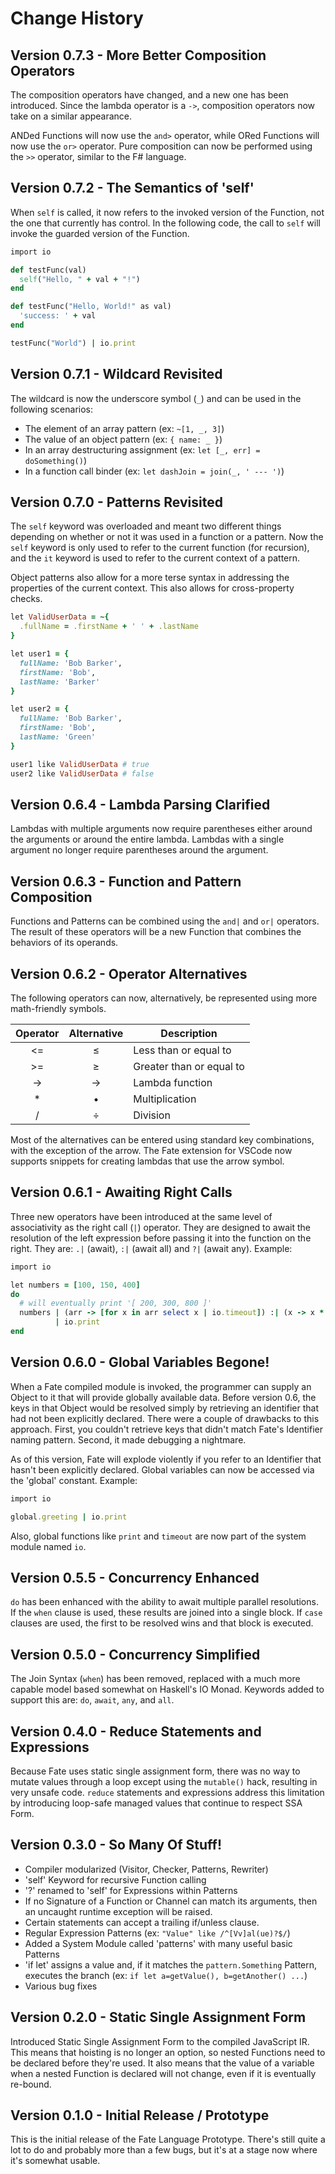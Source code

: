 # Change History

## Version 0.7.3 - More Better Composition Operators
The composition operators have changed, and a new one has been introduced.  Since the lambda operator is a `->`, composition operators now take on a similar appearance.

ANDed Functions will now use the `and>` operator, while ORed Functions will now use the `or>` operator.  Pure composition can now be performed using the `>>` operator, similar to the F# language.

## Version 0.7.2 - The Semantics of 'self'
When `self` is called, it now refers to the invoked version of the Function, not the one that currently has control.  In the following code, the call to `self` will invoke the guarded version of the Function.

```ruby
import io

def testFunc(val)
  self("Hello, " + val + "!")
end

def testFunc("Hello, World!" as val)
  'success: ' + val
end

testFunc("World") | io.print
```

## Version 0.7.1 - Wildcard Revisited
The wildcard is now the underscore symbol (`_`) and can be used in the following scenarios:

* The element of an array pattern (ex: `~[1, _, 3]`)
* The value of an object pattern (ex: `{ name: _ }`)
* In an array destructuring assignment (ex: `let [_, err] = doSomething()`)
* In a function call binder (ex: `let dashJoin = join(_, ' --- ')`)

## Version 0.7.0 - Patterns Revisited
The `self` keyword was overloaded and meant two different things depending on whether or not it was used in a function or a pattern.  Now the `self` keyword is only used to refer to the current function (for recursion), and the `it` keyword is used to refer to the current context of a pattern.

Object patterns also allow for a more terse syntax in addressing the properties of the current context.  This also allows for cross-property checks.

```ruby
let ValidUserData = ~{
  .fullName = .firstName + ' ' + .lastName
}

let user1 = {
  fullName: 'Bob Barker',
  firstName: 'Bob',
  lastName: 'Barker'
}

let user2 = {
  fullName: 'Bob Barker',
  firstName: 'Bob',
  lastName: 'Green'
}

user1 like ValidUserData # true
user2 like ValidUserData # false
```

## Version 0.6.4 - Lambda Parsing Clarified
Lambdas with multiple arguments now require parentheses either around the arguments or around the entire lambda.  Lambdas with a single argument no longer require parentheses around the argument.

## Version 0.6.3 - Function and Pattern Composition
Functions and Patterns can be combined using the `and|` and `or|` operators.  The result of these operators will be a new Function that combines the behaviors of its operands.

## Version 0.6.2 - Operator Alternatives
The following operators can now, alternatively, be represented using more math-friendly symbols.

| Operator | Alternative | Description              |
|:--------:|:-----------:|--------------------------|
| <=       | ≤           | Less than or equal to    |
| >=       | ≥           | Greater than or equal to |
| ->       | →           | Lambda function          |
| *        | •           | Multiplication           |
| /        | ÷           | Division                 |

Most of the alternatives can be entered using standard key combinations, with the exception of the arrow.  The Fate extension for VSCode now supports snippets for creating lambdas that use the arrow symbol.

## Version 0.6.1 - Awaiting Right Calls
Three new operators have been introduced at the same level of associativity as the right call (`|`) operator.  They are designed to await the resolution of the left expression before passing it into the function on the right. They are: `.|` (await), `:|` (await all) and `?|` (await any).  Example:

```ruby
import io

let numbers = [100, 150, 400]
do
  # will eventually print '[ 200, 300, 800 ]'
  numbers | (arr -> [for x in arr select x | io.timeout]) :| (x -> x * 2)
          | io.print
end
```

## Version 0.6.0 - Global Variables Begone!
When a Fate compiled module is invoked, the programmer can supply an Object to it that will provide globally available data.  Before version 0.6, the keys in that Object would be resolved simply by retrieving an identifier that had not been explicitly declared.  There were a couple of drawbacks to this approach.  First, you couldn't retrieve keys that didn't match Fate's Identifier naming pattern.  Second, it made debugging a nightmare.

As of this version, Fate will explode violently if you refer to an Identifier that hasn't been explicitly declared.  Global variables can now be accessed via the 'global' constant.  Example:

```ruby
import io

global.greeting | io.print
```

Also, global functions like `print` and `timeout` are now part of the system module named `io`.

## Version 0.5.5 - Concurrency Enhanced
`do` has been enhanced with the ability to await multiple parallel resolutions.  If the `when` clause is used, these results are joined into a single block.  If `case` clauses are used, the first to be resolved wins and that block is executed.

## Version 0.5.0 - Concurrency Simplified
The Join Syntax (`when`) has been removed, replaced with a much more capable model based somewhat on Haskell's IO Monad.  Keywords added to support this are: `do`, `await`, `any`, and `all`.

## Version 0.4.0 - Reduce Statements and Expressions
Because Fate uses static single assignment form, there was no way to mutate values through a loop except using the `mutable()` hack, resulting in very unsafe code.  `reduce` statements and expressions address this limitation by introducing loop-safe managed values that continue to respect SSA Form.

## Version 0.3.0 - So Many Of Stuff!
* Compiler modularized (Visitor, Checker, Patterns, Rewriter)
* 'self' Keyword for recursive Function calling
* '?' renamed to 'self' for Expressions within Patterns
* If no Signature of a Function or Channel can match its arguments, then an uncaught runtime exception will be raised.
* Certain statements can accept a trailing if/unless clause.
* Regular Expression Patterns (ex: `"Value" like /^[Vv]al(ue)?$/`)
* Added a System Module called 'patterns' with many useful basic Patterns
* 'if let' assigns a value and, if it matches the `pattern.Something` Pattern, executes the branch (ex: `if let a=getValue(), b=getAnother() ...`)
* Various bug fixes

## Version 0.2.0 - Static Single Assignment Form
Introduced Static Single Assignment Form to the compiled JavaScript IR.  This means that hoisting is no longer an option, so nested Functions need to be declared before they're used.  It also means that the value of a variable when a nested Function is declared will not change, even if it is eventually re-bound.

## Version 0.1.0 - Initial Release / Prototype
This is the initial release of the Fate Language Prototype.  There's still quite a lot to do and probably more than a few bugs, but it's at a stage now where it's somewhat usable.
